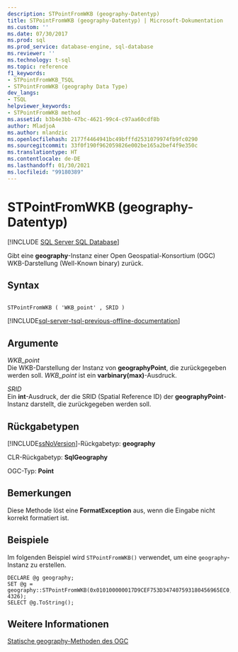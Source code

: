```yaml
---
description: STPointFromWKB (geography-Datentyp)
title: STPointFromWKB (geography-Datentyp) | Microsoft-Dokumentation
ms.custom: ''
ms.date: 07/30/2017
ms.prod: sql
ms.prod_service: database-engine, sql-database
ms.reviewer: ''
ms.technology: t-sql
ms.topic: reference
f1_keywords:
- STPointFromWKB_TSQL
- STPointFromWKB (geography Data Type)
dev_langs:
- TSQL
helpviewer_keywords:
- STPointFromWKB method
ms.assetid: b3b4e3bb-47bc-4621-99c4-c97aa60cdf8b
author: MladjoA
ms.author: mlandzic
ms.openlocfilehash: 2177f4464941bc49bfffd2531079974fb9fc0290
ms.sourcegitcommit: 33f0f190f962059826e002be165a2bef4f9e350c
ms.translationtype: HT
ms.contentlocale: de-DE
ms.lasthandoff: 01/30/2021
ms.locfileid: "99180389"
---
```

# <a name="stpointfromwkb-geography-data-type"></a>STPointFromWKB (geography-Datentyp)
[!INCLUDE [SQL Server SQL Database](../../includes/applies-to-version/sql-asdb.md)]

Gibt eine **geography**-Instanz einer Open Geospatial-Konsortium (OGC) WKB-Darstellung (Well-Known binary) zurück.
  
## <a name="syntax"></a>Syntax  
  
```  
  
STPointFromWKB ( 'WKB_point' , SRID )  
```  
  
[!INCLUDE[sql-server-tsql-previous-offline-documentation](../../includes/sql-server-tsql-previous-offline-documentation.md)]

## <a name="arguments"></a>Argumente
 *WKB_point*  
 Die WKB-Darstellung der Instanz von **geographyPoint**, die zurückgegeben werden soll. *WKB_point* ist ein **varbinary(max)**-Ausdruck.  
  
 *SRID*  
 Ein **int**-Ausdruck, der die SRID (Spatial Reference ID) der **geographyPoint**-Instanz darstellt, die zurückgegeben werden soll.  
  
## <a name="return-types"></a>Rückgabetypen  
 [!INCLUDE[ssNoVersion](../../includes/ssnoversion-md.md)]-Rückgabetyp: **geography**  
  
 CLR-Rückgabetyp: **SqlGeography**  
  
 OGC-Typ: **Point**  
  
## <a name="remarks"></a>Bemerkungen  
 Diese Methode löst eine **FormatException** aus, wenn die Eingabe nicht korrekt formatiert ist.  
  
## <a name="examples"></a>Beispiele  
 Im folgenden Beispiel wird `STPointFromWKB()` verwendet, um eine `geography`-Instanz zu erstellen.  
  
```  
DECLARE @g geography;  
SET @g = geography::STPointFromWKB(0x010100000017D9CEF753D347407593180456965EC0, 4326);  
SELECT @g.ToString();  
```  
  
## <a name="see-also"></a>Weitere Informationen  
 [Statische geography-Methoden des OGC](../../t-sql/spatial-geography/ogc-static-geography-methods.md)  
  
  
